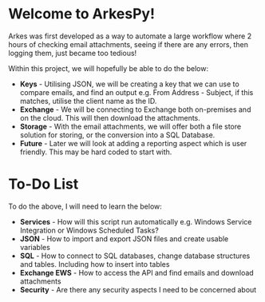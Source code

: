 # Welcome to ArkesPy!

Arkes was first developed as a way to automate a large workflow where 2 hours of checking email attachments, seeing if there are any errors, then logging them, just became too tedious!

Within this project, we will hopefully be able to do the below:
- **Keys** - Utilising JSON, we will be creating a key that we can use to compare emails, and find an output e.g. From Address - Subject, if this matches, utilise the client name as the ID.
- **Exchange** - We will be connecting to Exchange both on-premises and on the cloud. This will then download the attachments.
- **Storage** - With the email attachments, we will offer both a file store solution for storing, or the conversion into a SQL Database.
- **Future** - Later we will look at adding a reporting aspect which is user friendly. This may be hard coded to start with.



# To-Do List
To do the above, I will need to learn the below:
- **Services** - How will this script run automatically e.g. Windows Service Integration or Windows Scheduled Tasks?
- **JSON** - How to import and export JSON files and create usable variables
- **SQL** - How to connect to SQL databases, change database structures and tables. Including how to insert into tables
- **Exchange EWS** - How to access the API and find emails and download attachments
- **Security** - Are there any security aspects I need to be concerned about